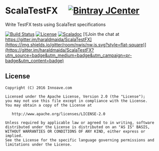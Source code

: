 # ScalaTestFX &nbsp;&nbsp;&nbsp; [![Bintray JCenter](https://img.shields.io/bintray/v/haraldmaida/maven/scalatestfx.svg?label=release&style=flat-square)](https://bintray.com/haraldmaida/maven/scalatestfx)

Write TestFX tests using ScalaTest specifications

[![Build Status](https://img.shields.io/travis/haraldmaida/ScalaTestFX/master.svg?style=flat-square)](https://travis-ci.org/haraldmaida/ScalaTestFX) [![License](http://img.shields.io/:license-Apache%202.0-red.svg?style=flat-square)](http://www.apache.org/licenses/LICENSE-2.0.txt) [![Scaladoc](https://img.shields.io/badge/scaladoc-latest-blue.svg?style=flat-square)](https://haraldmaida.github.io/ScalaTestFX/latest/api) [![Join the chat at https://gitter.im/haraldmaida/ScalaTestFX](https://img.shields.io/gitter/room/nwjs/nw.js.svg?style=flat-square)](https://gitter.im/haraldmaida/ScalaTestFX?utm_source=badge&utm_medium=badge&utm_campaign=pr-badge&utm_content=badge)



## License

    Copyright (C) 2016 Innoave.com

    Licensed under the Apache License, Version 2.0 (the "License");
    you may not use this file except in compliance with the License.
    You may obtain a copy of the License at

       http://www.apache.org/licenses/LICENSE-2.0

    Unless required by applicable law or agreed to in writing, software
    distributed under the License is distributed on an "AS IS" BASIS,
    WITHOUT WARRANTIES OR CONDITIONS OF ANY KIND, either express or implied.
    See the License for the specific language governing permissions and
    limitations under the License.
  
